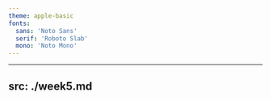 ```yaml
---
theme: apple-basic
fonts:
  sans: 'Noto Sans'
  serif: 'Roboto Slab'
  mono: 'Noto Mono'
---
```


---
src: ./week5.md
---